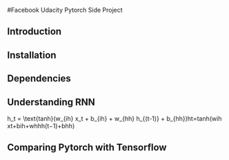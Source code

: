 #Facebook Udacity Pytorch Side Project 
## Introduction
## Installation
## Dependencies

## Understanding RNN
h_t = \text{tanh}(w_{ih} x_t + b_{ih} + w_{hh} h_{(t-1)} + b_{hh})ht​=tanh(wih​xt​+bih​+whh​h(t−1)​+bhh​)

## Comparing Pytorch with Tensorflow
